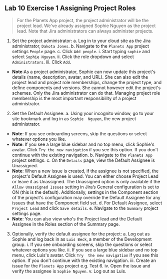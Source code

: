 ## Lab 10 Exercise 1 Assigning Project Roles 
> For the Planets App project, the project administrator will be the project lead. We've already assigned Sophie Nguyen as the project lead. Note that Jira administrators can always administer projects.
1. Set the project administrator: 
a. Log in to your cloud site as the Jira administrator, `Dakota Jones`. 
b. Navigate to the `Planets App` project settings `People` page. 
c. Click `Add people`. 
i. Start typing `sophie` and select `Sophie Nguyen`. 
ii. Click the role dropdown and select `Administrators`. 
iii. Click `Add`. 
* **Note**:As a project administrator, Sophie can now update this project's details (name, description, avatar, and URL). She can also edit the project lead and project role memberships, change the project type, and define components and versions. She cannot however edit the project's schemes. Only the Jira administrator can do that. Managing project role membership is the most important responsibility of a project administrator. 
2. Set the Default Assignee: 
a. Using your incognito window, go to your site bookmark and log in as `Sophie 
Nguyen`, the new project administrator. 
* **Note**: If you see onboarding screens, skip the questions or select whatever options you like. 
* **Note**: If you see a large blue sidebar and no top menu, click Sophie's avatar. Click `Try the new navigation` if you see this option. If you don't continue with the existing navigation. 
b. Navigate to the `Planets App` project settings. 
c. On the `Details` page, view the Default Assignee is Unassigned. 
* **Note**: When a new issue is created, if the assignee is not specified, the project's Default Assignee is used. You can either choose Project Lead or leave it as Unassigned. The Unassigned option is only available if the `Allow Unassigned Issues` setting in Jira’s General configuration is set to ON (this is the default). Additionally, settings in the Component section of the project's configuration may override the Default Assignee for any issues that have the Component field set. 
d. For Default Assignee, select `Project Lead` and click `Save details`. 
e. Navigate to the `Summary` project settings page. 
* **Note**: You can also view who's the Project lead and the Default Assignee in the Roles section of the Summary page.
3. Optionally, verify the default assignee for the project: 
a. Log out as Sophie and log back in as `Luis Beck`, a member of the Development 
group. 
i. If you see onboarding screens, skip the questions or select whatever options 
you like. 
ii. If you see a large blue sidebar and no top menu, click Luis's avatar. Click `Try 
the new navigation` if you see this option. If you don't continue with the 
existing navigation. 
iii. Create an issue for the `Planets App` project e.g. Test 6. 
iv. Open the issue and verify the assignee is `Sophie Nguyen`. 
v. Log out as Luis. 